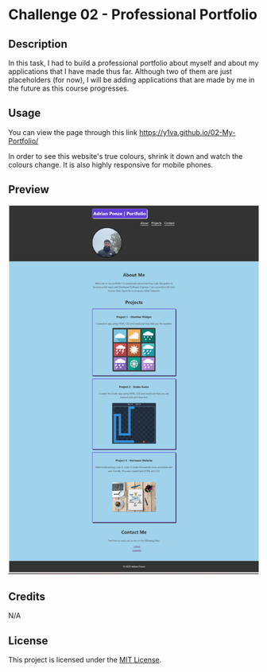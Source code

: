# Challenge 02 - Professional Portfolio


## Description

In this task, I had to build a professional portfolio about myself and about my applications that I have made thus far. Although two of them are just placeholders (for now), I will be adding applications that are made by me in the future as this course progresses.


## Usage


You can view the page through this link https://y1va.github.io/02-My-Portfolio/

In order to see this website's true colours, shrink it down and watch the colours change. It is also highly responsive for mobile phones.

## Preview

![A screenshot of the page taken in Google Chrome](./assets/images/challenge-2-pic.png)


## Credits

N/A

## License

This project is licensed under the [MIT License](./LICENSE).
